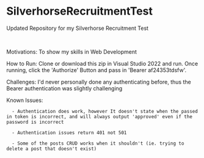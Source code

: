 # SilverhorseRecruitmentTest
Updated Repository for my Silverhorse Recruitment Test<br />

<br />

Motivations: To show my skills in Web Development<br />

How to Run: Clone or download this zip in Visual Studio 2022 and run. Once running, click the 'Authorize' Button and pass in 'Bearer af24353tdsfw'.<br />

Challenges: I'd never personally done any authenticating before, thus the Bearer authentication was slightly challenging<br />

Known Issues:

      - Authentication does work, however It doesn't state when the passed in token is incorrect, and will always output 'approved' even if the password is incorrect
      
      - Authentication issues return 401 not 501
      
      - Some of the posts CRUD works when it shouldn't (ie. trying to delete a post that doesn't exist)
